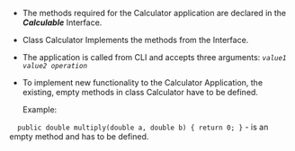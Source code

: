 - The methods required for the Calculator application are declared in the ***Calculable*** Interface.


- Class Calculator Implements the methods from the Interface.


- The application is called from CLI and accepts three arguments: _`value1 value2 operation`_


- To implement new functionality to the Calculator Application, the existing, empty methods in class Calculator have to
  be defined.



  Example:

`  public double multiply(double a, double b) {
return 0;
}` - is an empty method and has to be defined.
